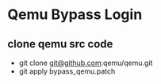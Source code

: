 # Qemu Bypass Login

## clone qemu src code
* git clone git@github.com:qemu/qemu.git
* git apply bypass_qemu.patch
